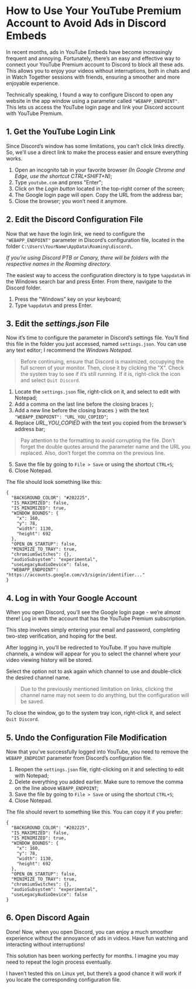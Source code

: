 # How to Use Your YouTube Premium Account to Avoid Ads in Discord Embeds

In recent months, ads in YouTube Embeds have become increasingly frequent and annoying. Fortunately, there’s an easy and effective way to connect your YouTube Premium account to Discord to block all these ads. This allows you to enjoy your videos without interruptions, both in chats and in Watch Together sessions with friends, ensuring a smoother and more enjoyable experience.

Technically speaking, I found a way to configure Discord to open any website in the app window using a parameter called `"WEBAPP_ENDPOINT"`. This lets us access the YouTube login page and link your Discord account with YouTube Premium.

## 1. Get the YouTube Login Link

Since Discord’s window has some limitations, you can’t click links directly. So, we’ll use a direct link to make the process easier and ensure everything works.

1. Open an incognito tab in your favorite browser *(In Google Chrome and Edge, use the shortcut CTRL+SHIFT+N)*;
2. Type `youtube.com` and press "Enter";
3. Click on the *Login button* located in the top-right corner of the screen;
4. The Google login page will open. Copy the URL from the address bar;
5. Close the browser; you won’t need it anymore.

## 2. Edit the Discord Configuration File

Now that we have the login link, we need to configure the `"WEBAPP_ENDPOINT"` parameter in Discord’s configuration file, located in the folder `C:\Users\YourName\AppData\Roaming\discord\`.

*If you’re using Discord PTB or Canary, there will be folders with the respective names in the Roaming directory.*

The easiest way to access the configuration directory is to type `%appdata%` in the Windows search bar and press Enter. From there, navigate to the Discord folder.

1. Press the "Windows" key on your keyboard;
2. Type `%appdata%` and press Enter.

## 3. Edit the *settings.json* File

Now it’s time to configure the parameter in Discord’s settings file. You’ll find this file in the folder you just accessed, named `settings.json`. You can use any text editor; I recommend the *Windows Notepad*.

> Before continuing, ensure that Discord is maximized, occupying the full screen of your monitor. Then, close it by clicking the "X". Check the system tray to see if it’s still running. If it is, right-click the icon and select `Quit Discord`.

1. Locate the `settings.json` file, right-click on it, and select to edit with Notepad;
2. Add a comma on the last line before the closing braces `}`;
3. Add a new line before the closing braces `}` with the text `"WEBAPP_ENDPOINT": "URL_YOU_COPIED"`;
4. Replace *URL_YOU_COPIED* with the text you copied from the browser’s address bar;

> Pay attention to the formatting to avoid corrupting the file. Don’t forget the double quotes around the parameter name and the URL you replaced. Also, don’t forget the comma on the previous line.

5. Save the file by going to `File > Save` or using the shortcut `CTRL+S`;
6. Close Notepad.

The file should look something like this:

```
{
  "BACKGROUND_COLOR": "#202225",
  "IS_MAXIMIZED": false,
  "IS_MINIMIZED": true,
  "WINDOW_BOUNDS": {
    "x": 160,
    "y": 78,
    "width": 1130,
    "height": 692
  },
  "OPEN_ON_STARTUP": false,
  "MINIMIZE_TO_TRAY": true,
  "chromiumSwitches": {},
  "audioSubsystem": "experimental",
  "useLegacyAudioDevice": false,
  "WEBAPP_ENDPOINT": "https://accounts.google.com/v3/signin/identifier..."
}
```

## 4. Log in with Your Google Account

When you open Discord, you’ll see the Google login page - we’re almost there! Log in with the account that has the YouTube Premium subscription.

This step involves simply entering your email and password, completing two-step verification, and hoping for the best.

After logging in, you’ll be redirected to YouTube. If you have multiple channels, a window will appear for you to select the channel where your video viewing history will be stored.

Select the option not to ask again which channel to use and double-click the desired channel name.

> Due to the previously mentioned limitation on links, clicking the channel name may not seem to do anything, but the configuration will be saved.

To close the window, go to the system tray icon, right-click it, and select `Quit Discord`.

## 5. Undo the Configuration File Modification

Now that you’ve successfully logged into YouTube, you need to remove the `WEBAPP_ENDPOINT` parameter from Discord’s configuration file.

1. Reopen the `settings.json` file, right-clicking on it and selecting to edit with Notepad;
2. Delete everything you added earlier. Make sure to remove the comma on the line above `WEBAPP_ENDPOINT`;
3. Save the file by going to `File > Save` or using the shortcut `CTRL+S`;
4. Close Notepad.

The file should revert to something like this. You can copy it if you prefer:

```
{
  "BACKGROUND_COLOR": "#202225",
  "IS_MAXIMIZED": false,
  "IS_MINIMIZED": true,
  "WINDOW_BOUNDS": {
    "x": 160,
    "y": 78,
    "width": 1130,
    "height": 692
  },
  "OPEN_ON_STARTUP": false,
  "MINIMIZE_TO_TRAY": true,
  "chromiumSwitches": {},
  "audioSubsystem": "experimental",
  "useLegacyAudioDevice": false
}
```

## 6. Open Discord Again

Done! Now, when you open Discord, you can enjoy a much smoother experience without the annoyance of ads in videos. Have fun watching and interacting without interruptions!

This solution has been working perfectly for months. I imagine you may need to repeat the login process eventually.

I haven’t tested this on Linux yet, but there’s a good chance it will work if you locate the corresponding configuration file.

